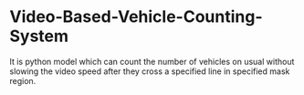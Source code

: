 # Video-Based-Vehicle-Counting-System
It is python model which can count the number of vehicles on usual without slowing the video speed after they cross a specified line in specified mask region.
